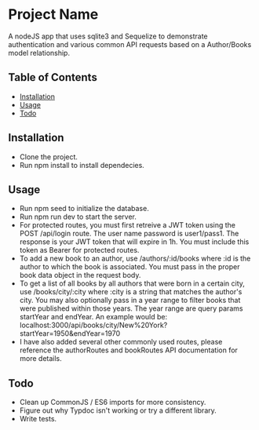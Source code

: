 # Project Name

A nodeJS app that uses sqlite3 and Sequelize to demonstrate authentication and various common API requests based on a Author/Books model relationship.

## Table of Contents

- [Installation](#installation)
- [Usage](#usage)
- [Todo](#todo)

## Installation

- Clone the project.
- Run npm install to install dependecies.


## Usage

- Run npm seed to initialize the database.
- Run npm run dev to start the server.
- For protected routes, you must first retreive a JWT token using the POST /api/login route. The user name password is user1/pass1. The response is your JWT token that will expire in 1h. You must include this token as Bearer for protected routes.
- To add a new book to an author, use /authors/:id/books where :id is the author to which the book is associated. You must pass in the proper book data object in the request body.
- To get a list of all books by all authors that were born in a certain city, use /books/city/:city where :city is a string that matches the author's city. You may also optionally pass in a year range to filter books that were published within those years. The year range are query params startYear and endYear. An example would be: localhost:3000/api/books/city/New%20York?startYear=1950&endYear=1970
- I have also added several other commonly used routes, please reference the authorRoutes and bookRoutes API documentation for more details.

## Todo

- Clean up CommonJS / ES6 imports for more consistency.
- Figure out why Typdoc isn't working or try a different library.
- Write tests.
